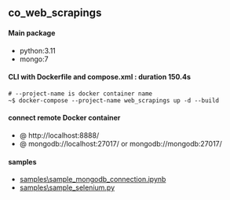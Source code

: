 ## co_web_scrapings

#### Main package
- python:3.11
- mongo:7

#### CLI with Dockerfile and compose.xml : duration 150.4s
```
# --project-name is docker container name
~$ docker-compose --project-name web_scrapings up -d --build
```
#### connect remote Docker container
- @ http://localhost:8888/
- @ mongodb://localhost:27017/ or mongodb://mongodb:27017/

#### samples
- [samples\sample_mongodb_connection.ipynb](./samples/sample_mongodb_connection.ipynb)
- [samples\sample_selenium.py](./samples/sample_selenium.py)
